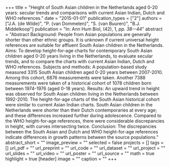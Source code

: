 +++
title = "Height of South Asian children in the Netherlands aged 0-20 years: secular trends and comparisons with current Asian Indian, Dutch and WHO references."
date = "2015-01-01"
publication_types = ["2"]
authors = ["J.A. {de Wilde}", "P. {van Dommelen}", "S. {van Buuren}", "B.J. Middelkoop"]
publication = "In: Ann Hum Biol, (42), 1, _pp. 38--44_"
abstract = "Abstract Background: People from Asian populations are generally shorter than other ethnic groups. It is unknown if current universal height references are suitable for affluent South Asian children in the Netherlands. Aims: To develop height-for-age charts for contemporary South Asian children aged 0-20 years living in the Netherlands, to evaluate secular trends, and to compare the charts with current Asian Indian, Dutch and WHO references. Subjects and methods: A population-based study measured 3315 South Asian children aged 0-20 years between 2007-2010. Among this cohort, 6876 measurements were taken. Another 7388 measurements were taken of a historical cohort of 1078 children born between 1974-1976 (aged 0-18 years). Results: An upward trend in height was observed for South Asian children living in the Netherlands between 1992-2010. The height-for-age charts of the South Asian historical cohort were similar to current Asian Indian charts. South Asian children in the Netherlands were shorter than their Dutch contemporaries at every age; and these differences increased further during adolescence. Compared to the WHO height-for-age references, there were considerable discrepancies in height, with curves intersecting twice. Conclusion: The discrepancies between the South Asian and Dutch and WHO height-for-age references indicate differences in growth patterns between the source populations."
abstract_short = ""
image_preview = ""
selected = false
projects = []
tags = []
url_pdf = ""
url_preprint = ""
url_code = ""
url_dataset = ""
url_project = ""
url_slides = ""
url_video = ""
url_poster = ""
url_source = ""
math = true
highlight = true
[header]
image = ""
caption = ""
+++
